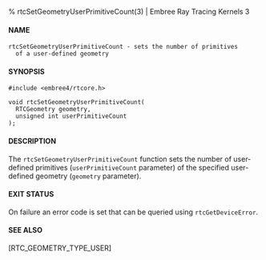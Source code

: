 % rtcSetGeometryUserPrimitiveCount(3) | Embree Ray Tracing Kernels 3

#### NAME

    rtcSetGeometryUserPrimitiveCount - sets the number of primitives
      of a user-defined geometry

#### SYNOPSIS

    #include <embree4/rtcore.h>

    void rtcSetGeometryUserPrimitiveCount(
      RTCGeometry geometry,
      unsigned int userPrimitiveCount
    );

#### DESCRIPTION

The `rtcSetGeometryUserPrimitiveCount` function sets the number of
user-defined primitives (`userPrimitiveCount` parameter) of the
specified user-defined geometry (`geometry` parameter).

#### EXIT STATUS

On failure an error code is set that can be queried using
`rtcGetDeviceError`.

#### SEE ALSO

[RTC_GEOMETRY_TYPE_USER]
